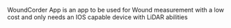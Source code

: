 WoundCorder App is an app to be used for Wound measurement with a low cost and only needs an IOS capable device with LiDAR abilities

